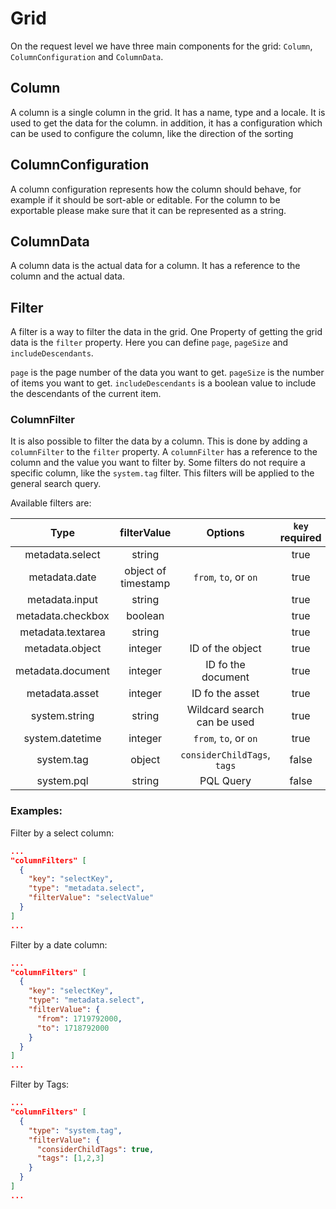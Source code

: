 # Grid

On the request level we have three main components for the grid: `Column`, `ColumnConfiguration` and `ColumnData`.

## Column
A column is a single column in the grid. It has a name, type and a locale. It is used to get the data for the column.
in addition, it has a configuration which can be used to configure the column, like the direction of the sorting

## ColumnConfiguration
A column configuration represents how the column should behave, for example if it should be sort-able or editable. 
For the column to be exportable please make sure that it can be represented as a string.

## ColumnData
A column data is the actual data for a column. It has a reference to the column and the actual data.


## Filter
A filter is a way to filter the data in the grid. One Property of getting the grid data is the `filter` property.
Here you can define `page`, `pageSize` and `includeDescendants`.

`page` is the page number of the data you want to get. 
`pageSize` is the number of items you want to get.
`includeDescendants` is a boolean value to include the descendants of the current item.

### ColumnFilter
It is also possible to filter the data by a column. This is done by adding a `columnFilter` to the `filter` property.
A `columnFilter` has a reference to the column and the value you want to filter by. Some filters do not require a 
specific column, like the `system.tag` filter. This filters will be applied to the general search query.

Available filters are:

|       Type        |     filterValue     |           Options           | `key` required |
|:-----------------:|:-------------------:|:---------------------------:|:--------------:|
|  metadata.select  |       string        |                             |      true      |
|   metadata.date   | object of timestamp |    `from`, `to`, or `on`    |      true      |
|  metadata.input   |       string        |                             |      true      |
| metadata.checkbox |       boolean       |                             |      true      |
| metadata.textarea |       string        |                             |      true      |
|  metadata.object  |       integer       |      ID of the object       |      true      |
| metadata.document |       integer       |     ID fo the document      |      true      |
|  metadata.asset   |       integer       |       ID fo the asset       |      true      |
|   system.string   |       string        | Wildcard search can be used |      true      |
|  system.datetime  |       integer       |    `from`, `to`, or `on`    |      true      |
|    system.tag     |       object        | `considerChildTags`, `tags` |     false      |
|    system.pql     |       string        |          PQL Query          |     false      |



### Examples:

Filter by a select column:
```json
...
"columnFilters" [
  {
    "key": "selectKey",
    "type": "metadata.select",
    "filterValue": "selectValue"
  }
]
...
```

Filter by a date column:
```json
...
"columnFilters" [
  {
    "key": "selectKey",
    "type": "metadata.select",
    "filterValue": {
      "from": 1719792000,
      "to": 1718792000
    }
  }
]
...
```

Filter by Tags:
```json
...
"columnFilters" [
  {
    "type": "system.tag",
    "filterValue": {
      "considerChildTags": true,
      "tags": [1,2,3]
    }
  }
]
...
```